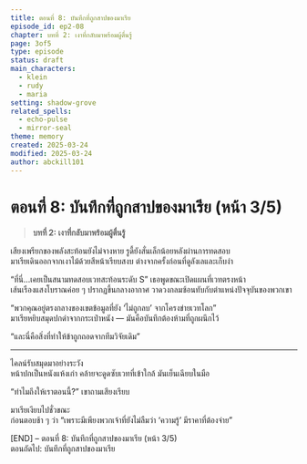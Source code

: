 ```yaml
---
title: ตอนที่ 8: บันทึกที่ถูกสาปของมาเรีย
episode_id: ep2-08
chapter: บทที่ 2: เงาที่กลับมาพร้อมผู้ตื่นรู้
page: 3of5
type: episode
status: draft
main_characters:
  - klein
  - rudy
  - maria
setting: shadow-grove
related_spells:
  - echo-pulse
  - mirror-seal
theme: memory
created: 2025-03-24
modified: 2025-03-24
author: abckill101
---
```


# ตอนที่ 8: บันทึกที่ถูกสาปของมาเรีย (หน้า 3/5)

> **บทที่ 2: เงาที่กลับมาพร้อมผู้ตื่นรู้**  

เสียงเพรียกของพลังสะท้อนยังไม่จางหาย รูดี้ยังสั่นเล็กน้อยหลังผ่านการทดสอบ  
มาเรียเดินออกจากเงาไม้ด้วยสีหน้าเรียบสงบ ต่างจากครั้งก่อนที่ดูลังเลและเก็บงำ

“ที่นี่...เคยเป็นสนามทดสอบเวทสะท้อนระดับ S” เธอพูดขณะเปิดแผนที่เวทตรงหน้า  
เส้นเรืองแสงโบราณค่อย ๆ ปรากฏขึ้นกลางอากาศ วาดวงกลมซ้อนทับกับตำแหน่งปัจจุบันของพวกเขา

“พวกคุณอยู่ตรงกลางของเขตข้อมูลที่ยัง ‘ไม่ถูกลบ’ จากโครงข่ายเวทโลก”  
มาเรียหยิบสมุดปกดำจากกระเป๋าหนัง — มันคือบันทึกต้องห้ามที่ถูกผนึกไว้

“และนี่คือสิ่งที่ทำให้ข้าถูกถอดจากทีมวิจัยเดิม”

---

ไคลน์รับสมุดมาอย่างระวัง  
หน้าปกเป็นหนังแห้งเก่า คล้ายจะดูดซับเวทที่เข้าใกล้ มันเย็นเฉียบในมือ

“ทำไมถึงให้เราตอนนี้?” เขาถามเสียงเรียบ

มาเรียเงียบไปชั่วขณะ  
ก่อนตอบช้า ๆ ว่า “เพราะมีเพียงพวกเจ้าที่ยังไม่ลืมว่า ‘ความรู้’ มีราคาที่ต้องจ่าย”

[END] – ตอนที่ 8: บันทึกที่ถูกสาปของมาเรีย (หน้า 3/5)  
ตอนถัดไป: บันทึกที่ถูกสาปของมาเรีย
